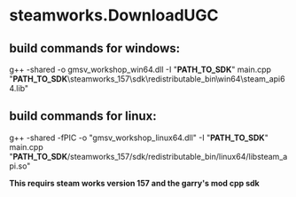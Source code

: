 # steamworks.DownloadUGC


## build commands for windows:

g++ -shared -o gmsv_workshop_win64.dll -I "**PATH_TO_SDK**" main.cpp "**PATH_TO_SDK**\steamworks_157\sdk\redistributable_bin\win64\steam_api64.lib"


## build commands for linux:

g++ -shared -fPIC -o "gmsv_workshop_linux64.dll" -I "**PATH_TO_SDK**" main.cpp "**PATH_TO_SDK**/steamworks_157/sdk/redistributable_bin/linux64/libsteam_api.so"

**This requirs steam works version 157 and the garry's mod cpp sdk**